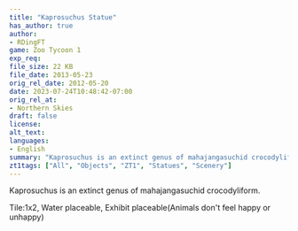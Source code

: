 ```yaml
---
title: "Kaprosuchus Statue"
has_author: true
author: 
- RDingFT
game: Zoo Tycoon 1
exp_req: 
file_size: 22 KB
file_date: 2013-05-23
orig_rel_date: 2012-05-20
date: 2023-07-24T10:48:42-07:00
orig_rel_at: 
- Northern Skies
draft: false
license: 
alt_text: 
languages:
- English
summary: "Kaprosuchus is an extinct genus of mahajangasuchid crocodyliform."
zt1tags: ["All", "Objects", "ZT1", "Statues", "Scenery"]
---
```


Kaprosuchus is an extinct genus of mahajangasuchid crocodyliform. 

Tile:1x2, Water placeable, Exhibit placeable(Animals don't feel happy or unhappy)